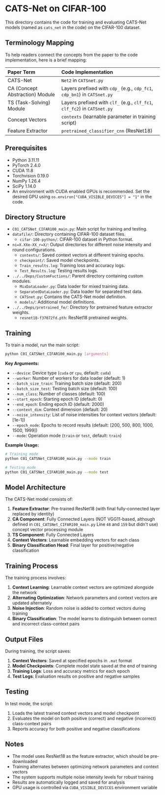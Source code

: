 # CATS-Net on CIFAR-100
This directory contains the code for training and evaluating CATS-Net models (named as `cats_net` in the code) on the CIFAR-100 dataset.

## Terminology Mapping

To help readers connect the concepts from the paper to the code implementation, here is a brief mapping:

| Paper Term          | Code Implementation                                      |
| :------------------ | :------------------------------------------------------- |
| CATS-Net            | `Net2` in `CATSnet.py`                               |
| CA (Concept Abstraction) Module | Layers prefixed with `cdp_` (e.g., `cdp_fc1`, `cdp_bn1`) in `CATSnet.py` |
| TS (Task-Solving) Module | Layers prefixed with `clf_` (e.g., `clf_fc1`, `clf_fc2`) in `CATSnet.py` |
| Concept Vectors     | `contexts` (learnable parameter in training script)     |
| Feature Extractor   | `pretrained_classifier_cnn` (ResNet18)                 |

## Prerequisites

- Python 3.11.11
- PyTorch 2.4.0
- CUDA 11.8
- Torchvision 0.19.0
- NumPy 1.26.4
- SciPy 1.14.0
- An environment with CUDA enabled GPUs is recommended. Set the desired GPU using `os.environ["CUDA_VISIBLE_DEVICES"] = "1"` in the code.

## Directory Structure

- `C01_CATSNet_CIFAR100_main.py`: Main script for training and testing.
- `datafile/`: Directory containing CIFAR-100 dataset files.
  - `cifar-100-python/`: CIFAR-100 dataset in Python format.
- `ni=X.XXe-XX_r=X/`: Output directories for different noise intensity and round configurations.
  - `contexts/`: Saved context vectors at different training epochs.
  - `checkpoint/`: Saved model checkpoints.
  - `Train_results.log`: Training loss and accuracy logs.
  - `Test_Results.log`: Testing results logs.
- `../../Deps/CustomFuctions/`: Parent directory containing custom modules.
  - `MixDataLoader.py`: Data loader for mixed training data.
  - `SeparatedDataLoader.py`: Data loader for separated test data.
  - `CATSnet.py`: Contains the CATS-Net model definition.
  - `models/`: Additional model definitions.
- `../../Deps/pretrained_fe/`: Directory for pretrained feature extractor weights.
  - `resnet18-f37072fd.pth`: ResNet18 pretrained weights.

## Training

To train a model, run the main script:

```bash
python C01_CATSNet_CIFAR100_main.py [arguments]
```

**Key Arguments:**

- `--device`: Device type (`cuda` or `cpu`, default: `cuda`)
- `--worker`: Number of workers for data loader (default: 1)
- `--batch_size_train`: Training batch size (default: 200)
- `--batch_size_test`: Testing batch size (default: 100)
- `--num_class`: Number of classes (default: 100)
- `--start_epoch`: Starting epoch ID (default: 0)
- `--end_epoch`: Ending epoch ID (default: 2000)
- `--context_dim`: Context dimension (default: 20)
- `--noise_intensity`: List of noise intensities for context vectors (default: [1e-1])
- `--epoch_node`: Epochs to record results (default: [200, 500, 800, 1000, 1500, 1999])
- `--mode`: Operation mode (`train` or `test`, default: `train`)

**Example Usage:**

```bash
# Training mode
python C01_CATSNet_CIFAR100_main.py --mode train

# Testing mode
python C01_CATSNet_CIFAR100_main.py --mode test
```

## Model Architecture

The CATS-Net model consists of:

1. **Feature Extractor**: Pre-trained ResNet18 (with final fully-connected layer replaced by identity)
2. **CA Component**: Fully Connected Layers (NOT VGG11-based, although defined in `C01_CATSNet_CIFAR100_main.py` Line `48` and `159` but didn't use) concept vector processing module
3. **TS Component**: Fully Connected Layers
4. **Context Vectors**: Learnable embedding vectors for each class
5. **Binary Classification Head**: Final layer for positive/negative classification

## Training Process

The training process involves:

1. **Context Learning**: Learnable context vectors are optimized alongside the network
2. **Alternating Optimization**: Network parameters and context vectors are updated alternately
3. **Noise Injection**: Random noise is added to context vectors during training
4. **Binary Classification**: The model learns to distinguish between correct and incorrect class-context pairs

## Output Files

During training, the script saves:

1. **Context Vectors**: Saved at specified epochs in `.mat` format
2. **Model Checkpoints**: Complete model state saved at the end of training
3. **Training Logs**: Loss and accuracy metrics for each epoch
4. **Test Logs**: Evaluation results on positive and negative samples

## Testing

In test mode, the script:

1. Loads the latest trained context vectors and model checkpoint
2. Evaluates the model on both positive (correct) and negative (incorrect) class-context pairs
3. Reports accuracy for both positive and negative classifications

## Notes

- The model uses ResNet18 as the feature extractor, which should be pre-downloaded
- Training alternates between optimizing network parameters and context vectors
- The system supports multiple noise intensity levels for robust training
- Results are automatically logged and saved for analysis
- GPU usage is controlled via `CUDA_VISIBLE_DEVICES` environment variable 